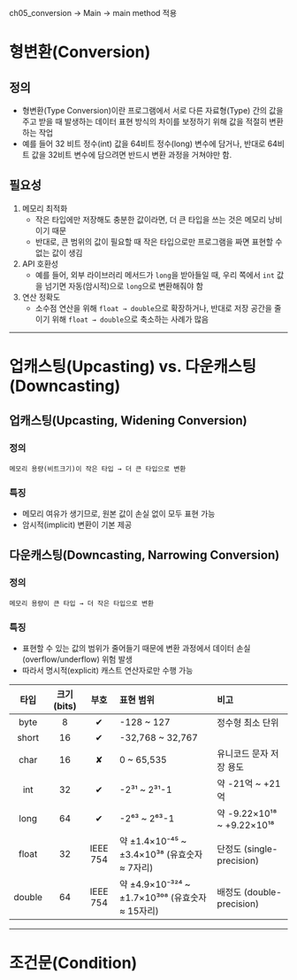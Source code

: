 ch05_conversion -> Main -> main method 적용

# 형변환(Conversion)
## 정의
- 형변환(Type Conversion)이란 프로그램에서 서로 다른 자료형(Type) 간의 값을 주고 받을 때
  발생하는 데이터 표현 방식의 차이를 보정하기 위해 값을 적절히 변환하는 작업
- 예를 들어 32 비트 정수(int) 값을 64비트 정수(long) 변수에 담거나,
  반대로 64비트 값을 32비트 변수에 담으려면 반드시 변환 과정을 거쳐야만 함.

## 필요성
1. 메모리 최적화
   - 작은 타입에만 저장해도 충분한 값이라면, 더 큰 타입을 쓰는 것은 메모리 낭비이기 때문
   - 반대로, 큰 범위의 값이 필요할 때 작은 타입으로만 프로그램을 짜면 표현할 수 없는 값이 생김
2. API 호환성
   - 예를 들어, 외부 라이브러리 메서드가 `long`을 받아들일 때, 우리 쪽에서 `int` 값을 넘기면
   자동(암시적)으로 `long`으로 변환해줘야 함
3. 연산 정확도
    - 소수점 연산을 위해 `float → double`으로 확장하거나, 반대로 저장 공간을 줄이기 위해
      `float → double`으로 축소하는 사례가 많음


* * *


# 업캐스팅(Upcasting) vs. 다운캐스팅(Downcasting)

## 업캐스팅(Upcasting, Widening Conversion)
### 정의
    메모리 용량(비트크기)이 작은 타입 → 더 큰 타입으로 변환

### 특징
- 메모리 여유가 생기므로, 원본 값이 손실 없이 모두 표현 가능
- 암시적(implicit) 변환이 기본 제공

## 다운캐스팅(Downcasting, Narrowing Conversion)
### 정의
    메모리 용량이 큰 타입 → 더 작은 타입으로 변환

### 특징
- 표현할 수 있는 값의 범위가 줄어들기 때문에 변환 과정에서 데이터 손실(overflow/underflow) 위험 발생
- 따라서 명시적(explicit) 캐스트 연산자로만 수행 가능

| 타입   | 크기 (bits) | 부호     | 표현 범위                                      | 비고                         |
|:------:|:-----------:|:--------:|:-----------------------------------------------|:-----------------------------|
| byte   | 8           | ✔︎       | -128 ~ 127                                     | 정수형 최소 단위             |
| short  | 16          | ✔︎       | -32,768 ~ 32,767                               |                              |
| char   | 16          | ✘        | 0 ~ 65,535                                     | 유니코드 문자 저장 용도      |
| int    | 32          | ✔︎       | -2³¹ ~ 2³¹-1                                   | 약 -21억 ~ +21억             |
| long   | 64          | ✔︎       | -2⁶³ ~ 2⁶³-1                                   | 약 -9.22×10¹⁸ ~ +9.22×10¹⁸   |
| float  | 32          | IEEE 754 | 약 ±1.4×10⁻⁴⁵ ~ ±3.4×10³⁸ (유효숫자 ≈ 7자리)     | 단정도 (single-precision)    |
| double | 64          | IEEE 754 | 약 ±4.9×10⁻³²⁴ ~ ±1.7×10³⁰⁸ (유효숫자 ≈ 15자리) | 배정도 (double-precision)    |


* * *


# 조건문(Condition)

